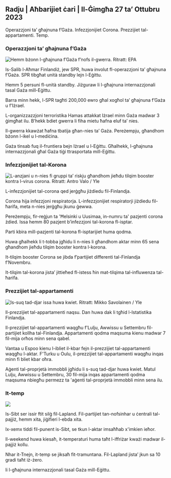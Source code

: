 ## Radju \| Aħbarijiet ċari \| Il-Ġimgħa 27 ta’ Ottubru 2023

Operazzjoni ta’ għajnuna f’Gaża. Infezzjonijiet Corona. Prezzijiet tal-appartamenti. Temp.

### Operazzjoni ta’ għajnuna f’Gaża

![Hemm bżonn l-għajnuna f’Gaża f’nofs il-gwerra. Ritratt: EPA](https://images.cdn.yle.fi/image/upload/c_crop,h_3780,w_6720,x_0,y_700/ar_1.777777777777777,c_fill,g_faces,h_675,w_1201/0dp_auto_auto/f_auto/fl_lossy/v1698396491/39-1192101653b784c2d563)

Is-Salib l-Aħmar Finlandiż, jew SPR, huwa involut fl-operazzjoni ta’ għajnuna f’Gaża. SPR tibgħat unità standby lejn l-Eġittu.

Hemm 5 persuni fl-unità standby. Jiżguraw li l-għajnuna internazzjonali tasal Gaża mill-Eġittu.

Barra minn hekk, l-SPR tagħti 200,000 ewro għal xogħol ta’ għajnuna f’Gaża u f’Iżrael.

L-organizzazzjoni terroristika Hamas attakkat Iżrael minn Gaża madwar 3 ġimgħat ilu. B’hekk bdiet gwerra li fiha mietu ħafna eluf ta’ nies.

Il-gwerra kkawżat ħafna tbatija għan-nies ta’ Gaża. Pereżempju, għandhom bżonn l-ikel u l-mediċina.

Gaża tinsab fuq il-fruntiera bejn Iżrael u l-Eġittu. Għalhekk, l-għajnuna internazzjonali għal Gaża tiġi ttrasportata mill-Eġittu.

### Infezzjonijiet tal-Korona

![L-anzjani u n-nies fi gruppi ta’ riskju għandhom jieħdu tilqim booster kontra l-virus corona. Ritratt: Antro Valo / Yle](https://images.cdn.yle.fi/image/upload/c_crop,h_3510,w_6240,x_0,y_400/ar_1.7777777777777777,c_fill,g_faces,h_671,/0_p1_201,/0_p1_201.q_auto:eco/f_auto/fl_lossy/v1670569792/39-933588623dccc01a881)

L-infezzjonijiet tal-corona qed jerġgħu jiżdiedu fil-Finlandja.

Corona hija infezzjoni respiratorja. L-infezzjonijiet respiratorji jiżdiedu fil-ħarifa, meta n-nies jerġgħu jkunu ġewwa.

Pereżempju, fir-reġjun ta 'Ħelsinki u Uusimaa, in-numru ta' pazjenti corona żdied. Issa hemm 80 pazjent b’infezzjoni tal-korona fl-isptar.

Parti kbira mill-pazjenti tal-korona fl-isptarijiet huma qodma.

Huwa għalhekk li t-tobba jgħidu li n-nies li għandhom aktar minn 65 sena għandhom jieħdu tilqim booster kontra l-korona.

It-tilqim booster Corona se jibda f’partijiet differenti tal-Finlandja f’Novembru.

It-tilqim tal-korona jista’ jittieħed fl-istess ħin mat-tilqima tal-influwenza tal-ħarifa.

### Prezzijiet tal-appartamenti

![Is-suq tad-djar issa huwa kwiet. Ritratt: Mikko Savolainen / Yle](https://images.cdn.yle.fi/image/upload/c_crop,h_3348,w_5952,x_0,y_483/ar_1.7777777777777777,c_fill,g_faces,h_1270,w_1270.q_auto:eco/f_auto/fl_lossy/v1694415905/39-117017864fea8c7baf74)

Il-prezzijiet tal-appartamenti naqsu. Dan huwa dak li tgħid l-Istatistika Finlandja.

Il-prezzijiet tal-appartamenti waqgħu f'Lulju, Awwissu u Settembru fil-partijiet kollha tal-Finlandja. Appartamenti qodma maqsuma kienu madwar 7 fil-mija orħos minn sena qabel.

Vantaa u Espoo kienu l-ibliet il-kbar fejn il-prezzijiet tal-appartamenti waqgħu l-aktar. F'Turku u Oulu, il-prezzijiet tal-appartamenti waqgħu inqas minn fi bliet kbar oħra.

Aġenti tal-proprjetà immobbli jgħidu li s-suq tad-djar huwa kwiet. Matul Lulju, Awwissu u Settembru, 30 fil-mija inqas appartamenti qodma maqsuma nbiegħu permezz ta 'aġenti tal-proprjetà immobbli minn sena ilu.

### It-temp

![](https://images.cdn.yle.fi/image/upload/c_crop,h_1080,w_1919,x_0,y_0/ar_1.7777777777777777,c_fill,g_faces,h_675,w_1200/dpr_auto1eco:0/dpr_1eco:f_auto/fl_lossy/v1698421548/39-1192510653bdb0fbe9af)

Is-Sibt ser issir ftit silġ fil-Lapland. Fil-partijiet tan-nofsinhar u ċentrali tal-pajjiż, hemm xita, jiġifieri l-ebda xita.

Ix-xemx tiddi fil-punent is-Sibt, se tkun l-aktar imsaħħab x'imkien ieħor.

Il-weekend huwa kiesaħ, it-temperaturi huma taħt l-iffriżar kważi madwar il-pajjiż kollu.

Nhar it-Tnejn, it-temp se jiksaħ fit-tramuntana. Fil-Lapland jista’ jkun sa 10 gradi taħt iż-żero.

li l-għajnuna internazzjonali tasal Gaża mill-Eġittu.